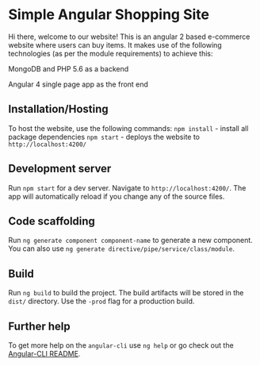 # Simple Angular Shopping Site
Hi there, welcome to our website! This is an angular 2 based e-commerce website where users can buy items.
It makes use of the following technologies (as per the module requirements) to achieve this:

MongoDB and PHP 5.6 as a backend

Angular 4 single page app as the front end

## Installation/Hosting
To host the website, use the following commands:
`npm install` - install all package dependencies
`npm start` - deploys the website to `http://localhost:4200/`

## Development server
Run `npm start` for a dev server. Navigate to `http://localhost:4200/`. The app will automatically reload if you change any of the source files.

## Code scaffolding

Run `ng generate component component-name` to generate a new component. You can also use `ng generate directive/pipe/service/class/module`.

## Build

Run `ng build` to build the project. The build artifacts will be stored in the `dist/` directory. Use the `-prod` flag for a production build.

## Further help

To get more help on the `angular-cli` use `ng help` or go check out the [Angular-CLI README](https://github.com/angular/angular-cli/blob/master/README.md).

